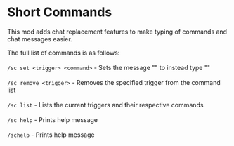 # Short Commands
This mod adds chat replacement features to make typing of commands and chat messages easier.

 The full list of commands is as follows:<br/><br/>
`/sc set <trigger> <command>` - Sets the message "<trigger>" to instead type "<command>"<br/><br/>
`/sc remove <trigger>` - Removes the specified trigger from the command list<br/><br/>
`/sc list` - Lists the current triggers and their respective commands<br/><br/>
`/sc help` - Prints help message<br/><br/>
`/schelp` - Prints help message
